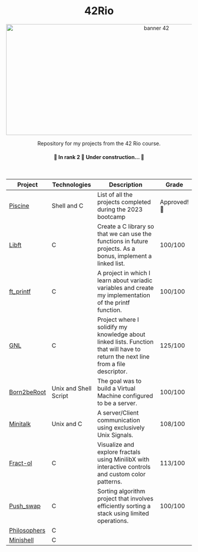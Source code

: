 <h1 align="center" #Título-e-Imagem-de-capa> 42Rio </h1>
<div align="center">
  <img alt="banner 42" height="300px" width="800px" src="https://repository-images.githubusercontent.com/247835136/9eebcd80-40a4-11eb-9ee5-5e432fb15c4f" />
</div>
<p align="center">Repository for my projects from the 42 Rio course.</p>
<h4 align="center"> 
	🚧  In rank 2  🚀 Under construction...  🚧
</h4><br>

| Project | Technologies | Description | Grade |
| --- | --- | --- | --- |
| [Piscine](<https://github.com/kmirim/Piscine>) | Shell and C | List of all the projects completed during the 2023 bootcamp | Approved!🤩
| [Libft](<https://github.com/kmirim/libft>) | C | Create a C library so that we can use the functions in future projects. As a bonus, implement a linked list. | 100/100
| [ft_printf](<https://github.com/kmirim/ft_prinft>) | C | A project in which I learn about variadic variables and create my implementation of the printf function. | 100/100
| [GNL](<https://github.com/kmirim/get_next_line>) | C | Project where I solidify my knowledge about linked lists. Function that will have to return the next line from a file descriptor. | 125/100
| [Born2beRoot](<https://github.com/kmirim/Born2beRoot>) | Unix and Shell Script | The goal was to build a Virtual Machine configured to be a server. | 100/100
| [Minitalk](<https://github.com/kmirim/minitalk>) | Unix and C | A server/Client communication using exclusively Unix Signals. | 108/100
| [Fract-ol](<https://github.com/kmirim/fractol>) | C | Visualize and explore fractals using MinilibX with interactive controls and custom color patterns. | 113/100
| [Push_swap](<https://github.com/kmirim/pushswap>) | C | Sorting algorithm project that involves efficiently sorting a stack using limited operations. | 100/100
| [Philosophers](<>) | C | 
| [Minishell](<>) | C | 
